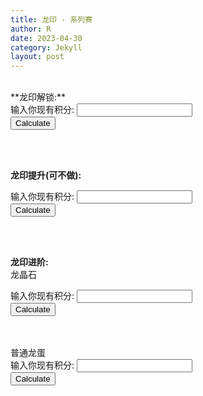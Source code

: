 ```yaml
---
title: 龙印 - 系列赛
author: R
date: 2023-04-30
category: Jekyll
layout: post
---
```

<br>
**龙印解锁:**
<form>
  <label for="points_unlock">输入你现有积分:</label>
  <input type="number" id="points_unlock" name="points_unlock">
  <br>
  <button type="button" onclick="calculate_hours_unlock()">Calculate</button>
</form>

<div id="result_unlock"></div>

<script>
function calculate_hours_unlock() {
  var points_unlock = document.getElementById("points_unlock").value;
  var hours_unlock = (6000 - points_unlock)/20;
  document.getElementById("result_unlock").textContent = "还需要使用加速 " + hours_unlock + "小时";
}
</script>

<br>
<br>


**龙印提升(可不做):**
<form>
  <label for="points_upgrade_turtle">输入你现有积分:</label>
  <input type="number" id="points_upgrade_turtle" name="points_upgrade_turtle">
  <br>
  <button type="button" onclick="calculate_upgrade_turtle()">Calculate</button>
</form>

<div id="result_upgrade_turtle"></div>

<script>
function calculate_upgrade_turtle() {
  var points_upgrade_turtle = document.getElementById("points_upgrade_turtle").value;
  var upgrade_turtle = (10000 - points_upgrade_turtle)/150;
  document.getElementById("result_upgrade_turtle").textContent = "还需要使用黄金龟 " + upgrade_turtle + "个";
}
</script>

<br>
<br>


**龙印进阶:**
<br>
龙晶石
<form>
  <label for="points_advance_crystals">输入你现有积分:</label>
  <input type="number" id="points_advance_crystals" name="points_advance_crystals">
  <br>
  <button type="button" onclick="calculate_advance_crystals()">Calculate</button>
</form>

<div id="result_advance_crystals"></div>

<script>
function calculate_advance_crystals() {
  var points_advance_crystals = document.getElementById("points_advance_crystals").value;
  var crystals_advance = (15600 - points_advance_crystals)/1;
  document.getElementById("result_advance_crystals").textContent = "还需要使用龙晶石 " + crystals_advance ;
}
</script>
<br>
<br>
普通龙蛋
<form>
  <label for="points_advance_eggs">输入你现有积分:</label>
  <input type="number" id="points_advance_eggs" name="points_advance_eggs">
  <br>
  <button type="button" onclick="calculate_advance_eggs()">Calculate</button>
</form>

<div id="result_advance_eggs"></div>

<script>
function calculate_advance_eggs() {
  var points_advance_eggs = document.getElementById(points_advance_eggs).value;
  var advance_eggs = (15600 - points_advance_eggs)/300;
  document.getElementById("result_advance_eggs").textContent = "还需要使用普通龙蛋 " + advance_eggs + "个";
}
</script>

<br>
<br>
